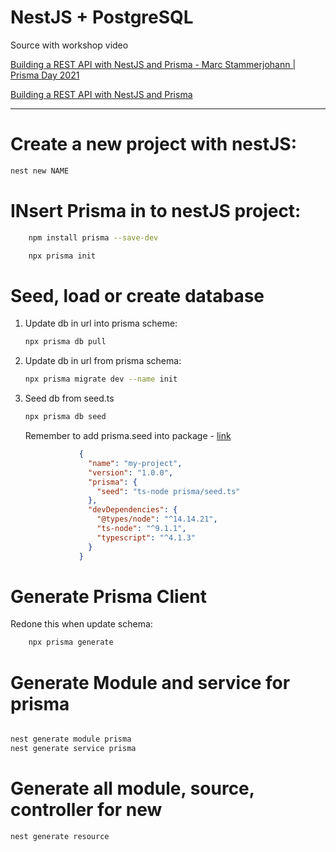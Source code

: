# NestJS + PostgreSQL

Source with workshop video

[Building a REST API with NestJS and Prisma - Marc Stammerjohann | Prisma Day 2021](https://www.youtube.com/watch?v=mmbd5hcQUaY)

[Building a REST API with NestJS and Prisma](https://www.notion.so/marcjulian/Building-a-REST-API-with-NestJS-and-Prisma-8296846a0fc54ac0b445ae9364805669)

---

# Create a new project with nestJS:

```bash
nest new NAME

```

# INsert Prisma in to nestJS project:

```bash
	npm install prisma --save-dev

	npx prisma init
```

# Seed, load or create database

1. Update db in url into prisma scheme:
    
    ```bash
    npx prisma db pull
    ```
    
2. Update db in url from prisma schema:
    
    ```bash
    npx prisma migrate dev --name init
    ```
    
3. Seed db from seed.ts
    
    ```bash
    npx prisma db seed
    ```
    
    Remember to add prisma.seed into package  - [link](https://www.prisma.io/docs/guides/database/seed-database)
    
    ```json
    			{
    			  "name": "my-project",
    			  "version": "1.0.0",
    			  "prisma": {
    			    "seed": "ts-node prisma/seed.ts"
    			  },
    			  "devDependencies": {
    			    "@types/node": "^14.14.21",
    			    "ts-node": "^9.1.1",
    			    "typescript": "^4.1.3"
    			  }
    			}
    ```
    

# Generate Prisma Client

Redone this when update schema:

```bash
	npx prisma generate
```

# Generate Module and service for prisma

```bash

nest generate module prisma
nest generate service prisma
```

# Generate all module, source, controller for new

```bash
nest generate resource
```